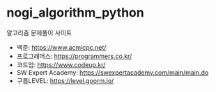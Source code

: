 # nogi_algorithm_python
알고리즘 문제풀이 사이트

- 백준: https://www.acmicpc.net/
- 프로그래머스: https://programmers.co.kr/
- 코드업: https://www.codeup.kr/
- SW Expert Academy: https://swexpertacademy.com/main/main.do
- 구름LEVEL: https://level.goorm.io/
